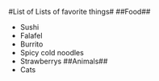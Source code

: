 #List of Lists of favorite things#
##Food##
 + Sushi
 + Falafel
 + Burrito
 + Spicy cold noodles
 + Strawberrys
##Animals##
 + Cats
 